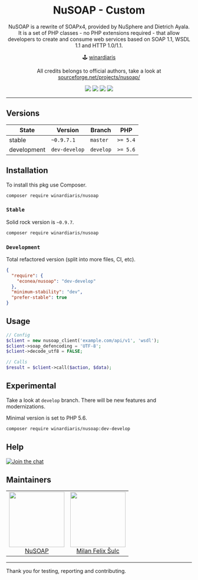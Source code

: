 <h1 align=center>NuSOAP - Custom</h1>

<p align=center>
NuSOAP is a rewrite of SOAPx4, provided by NuSphere and Dietrich Ayala. It is a set of PHP classes - no PHP extensions required - that allow developers to create and consume web services based on SOAP 1.1, WSDL 1.1 and HTTP 1.0/1.1.
</p>

<p align=center>
🕹 <a href="http://www.winardiaris.xyz/">winardiaris</a>
</p>

<p align=center>
  All credits belongs to official authors, take a look at <a href="https://sourceforge.net/projects/nusoap/">sourceforge.net/projects/nusoap/</a>
</p>

<p align=center>
    <a href="https://travis-ci.org/winardiaris/nusoap"><img src="https://img.shields.io/travis/winardiaris/nusoap.svg?style=flat-square"></a>
    <a href="https://packagist.org/packages/winardiaris/nusoap"><img src="https://img.shields.io/packagist/l/winardiaris/nusoap.svg?style=flat-square"></a>
    <a href="https://packagist.org/packages/winardiaris/nusoap"><img src="https://img.shields.io/packagist/dt/winardiaris/nusoap.svg?style=flat-square"></a>
    <a href="https://packagist.org/packages/winardiaris/nusoap"><img src="https://img.shields.io/packagist/v/winardiaris/nusoap.svg?style=flat-square"></a>
</p>

---

## Versions

| State       | Version       | Branch    | PHP      |
| ----------- | ------------- | --------- | -------- |
| stable      | `~0.9.7.1`    | `master`  | `>= 5.4` |
| development | `dev-develop` | `develop` | `>= 5.6` |

## Installation

To install this pkg use Composer.

```sh
composer require winardiaris/nusoap
```

### `Stable`

Solid rock version is `~0.9.7`.

```sh
composer require winardiaris/nusoap
```

### `Development`

Total refactored version (split into more files, CI, etc).

```json
{
  "require": {
    "econea/nusoap": "dev-develop"
  },
  "minimum-stability": "dev",
  "prefer-stable": true
}
```

## Usage

```php
// Config
$client = new nusoap_client('example.com/api/v1', 'wsdl');
$client->soap_defencoding = 'UTF-8';
$client->decode_utf8 = FALSE;

// Calls
$result = $client->call($action, $data);
```

## Experimental

Take a look at `develop` branch. There will be new features and modernizations.

Minimal version is set to PHP 5.6.

```sh
composer require winardiaris/nusoap:dev-develop
```

## Help

[![Join the chat](https://img.shields.io/gitter/room/econea/econea.svg?style=flat-square)](http://bit.ly/ecogitter)

## Maintainers

<table>
  <tbody>
    <tr>
      <td align="center">
        <a href="https://nusoap.sourceforge.net">
            <img width="150" height="150" src="https://via.placeholder.com/320x320?text=NuSOAP">
        </a>
        </br>
        <a href="https://nusoap.sourceforge.net">NuSOAP</a>
      </td>
      <td align="center">
        <a href="https://github.com/f3l1x">
            <img width="150" height="150" src="https://avatars2.githubusercontent.com/u/538058?v=3&s=150">
        </a>
        </br>
        <a href="https://github.com/f3l1x">Milan Felix Šulc</a>
      </td>
    </tr>
  <tbody>
</table>

---

Thank you for testing, reporting and contributing.
